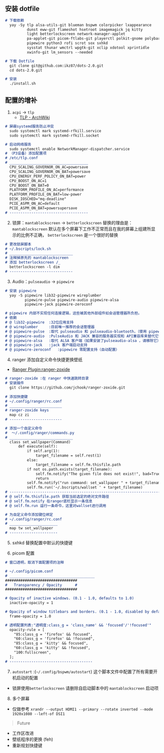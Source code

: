 ## 安装 dotfile
  ```markdown
  # 下载依赖
    yay -Sy tlp alsa-utils-git blueman bspwm colorpicker lxappearance
            dunst eww-git flameshot hsetroot imagemagick jq kitty
            light betterlockscreen network-manager-applet
            pa-applet-git picom-ftlabs-git playerctl polkit-gnome polybar
            pipewire python3 rofi scrot sox sxhkd
            sysstat thunar wmctrl wpgtk-git xclip xdotool xprintidle
            xwinfo-git lm_sensors --needed

  # 下载 Dotfile
    git clone git@github.com:ikz87/dots-2.0.git
    cd dots-2.0.git

  # 安装
    ./install.sh
  ```

## 配置的增补
  1. `acpi` -> `tlp`
      - [TLP - ArchWiki](https://wiki.archlinux.org/title/TLP)
  ```markdown
  # 屏蔽systemd服务防止冲突
    sudo systemctl mark systemd-rfkill.service
    sudo systemctl mark systemd-rfkill.socket

  # 启动网络服务
    sudo systemctl enable NetworkManager-dispatcher.service
  # （P3设备）添加配置项
  # /etc/tlp.conf
  # ____________________________________
    CPU_SCALING_GOVERNOR_ON_AC=powersave
    CPU_SCALING_GOVERNOR_ON_BAT=powersave
    CPU_ENERGY_PERF_POLICY_ON_BAT=power
    CPU_BOOST_ON_AC=1
    CPU_BOOST_ON_BAT=0
    PLATFORM_PROFILE_ON_AC=performance
    PLATFORM_PROFILE_ON_BAT=low-power
    DISK_IOSCHED="mq-deadline"
    PCIE_ASPM_ON_AC=default
    PCIE_ASPM_ON_BAT=powersupersave
  # ------------------------------------
  ```

  2. 锁屏：`mantablockscreen` -> `betterlockscreen`
  替换的理由是：`mantablockscreen` 默认在多个屏幕下工作不正常而且在我的屏幕上组建所显示的比例不正确，
  `betterlockscreen` 是一个很好的替换
  ```markdown
  # 更改锁屏脚本
  # ~/.bscripts/lock.sh
  # _____________________________
  # 注释掉原先的 mantablockscreen
  # 添加 betterlockscreen /_
    betterlockscreen -l dim
  # -----------------------------
  ```

  3. Audio：`pulseaudio` -> `pipewire`
  ```markdown
  # 安装 pipewire 
    yay -S pipewire lib32-pipewire wireplumber
           pipewire-pulse pipewire-audio pipewire-alsa
           pipewire-jack pipewire-zeroconf

  # pipewire 内部不实现任何连接逻辑，这些被其他外部组件如会话管理器所负担。
  # 依赖
  # @ lib32-pipewire  :32位应用支持
  # @ wireplumber     :目前唯一推荐的会话管理器
  # @ pipewire-pulse  :取代 pulseaudio 和 pulseaudio-bluetooth，（使用 pipewire-pulse.server 替换 pulseaudio.server）'pactl info 查看 "Server Name:PulseAudio (on PipeWire)'" 即成功
  # @ pipewire-audio  :PulseAudio 和 JACK 兼容的服务器实现和 API兼容库来替代它们，处理蓝牙设备连接
  # @ pipewire-alsa   :取代 ALSA 客户端（如果安装了pulseaudio-alsa ，请移除它）
  # @ pipewire-jack   :jack 客户端启动支持
  # @ pipewire-zeroconf   :pipewire 零配置支持（自动配置）
  ```

  4. ranger 添加自定义命令快捷更换壁纸
  - [Ranger Plugin:ranger-zoxide](https://github.com/jchook/ranger-zoxide)
  ```markdown
  # ranger-zoxide :在 ranger 中快速跳转目录
  # 安装插件
    git clone https://github.com/jchook/ranger-zoxide.git
    
  # 添加快捷键
  # ~/.config/ranger/rc.conf
  # ________________________
  # ranger-zoxide keys
    map cz zi
  # ------------------------

  # 添加一个自定义命令
  #  ～/.config/ranger/commands.py
  # _____________________________
    class set_wallpaper(Command)
        def execute(self):
            if self.arg(1):
                target_filename = self.rest(1)
            else:
                target_filename = self.fm.thisfile.path
            if not os.path.exists(target_filename):
                self.fm.notify("The given file does not exist!", bad=True)
                return
            self.fm.notify("run command: set_wallpaper " + target_filename)
            self.fm.run('~/.bscripts/wallset ' + target_filename)
  # -----------------------------------------------------------------------
  # @ self.fm.thisfile.path 获取当前选定的绝对文件路径
  # @ self.fm.notify 在ranger底栏显示一条信息
  # @ self.fm.run 运行一条命令，这里对wallset进行调用

  # 为自定义命令添加键位绑定
  # ~/.config/ranger/rc.conf
  # ______________________
    map tw set_wallpaper
  # ----------------------
  ```

  5. sxhkd 替换配置中默认的快捷键

  6. picom 配置
  ```markdown
  # 窗口透明，取消下面配置项的注释

  # ~/.config/picom.conf
  # _______________________________________
  #################################
  #   Transparency / Opacity      #
  #################################

  # Opacity of inactive windows. (0.1 - 1.0, defaults to 1.0)
    inactive-opacity = 1

  # Opacity of window titlebars and borders. (0.1 - 1.0, disabled by default)
    frame-opacity = 1.0

  # 透明配置列表:"透明度:class_g = 'class_name' && 'focused'/'!focused'"
    opacity-rule = [
      "85:class_g = 'firefox' && focused",
      "60:class_g = 'firefox' && !focused",
      "85:class_g = 'kitty' && focused",
      "60:class_g = 'kitty' && !focused",
      "100:fullscreen",
    ];
  # --------------------------------------
  ```

  7. `autostart` :(`~/.config/bspwm/autostart`)
  这个脚本文件中配置了所有需要开机启动的配置
  - 锁屏使用`betterlockscreen` 请删除自启动脚本中的 `mantablockscreen` 启动项

  8. 多个屏幕
  - 仅做参考
      `xrandr --output HDMI1 --primary --rotate inverted --mode 1920x1080 --left-of DSI1`

> Future
- 工作区改进
- 壁纸程序的更换 (feh)
- 重新规划快捷键

